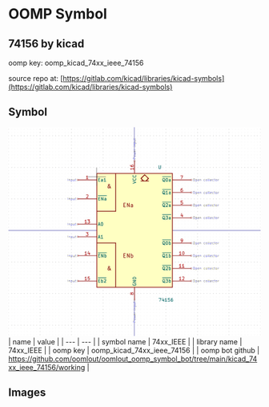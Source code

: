 # OOMP Symbol  
## 74156  by kicad  
  
oomp key: oomp_kicad_74xx_ieee_74156  
  
source repo at: [https://gitlab.com/kicad/libraries/kicad-symbols](https://gitlab.com/kicad/libraries/kicad-symbols)  
## Symbol  
  
[![working.png](working_600.png)](working.png)  
| name | value | 
| --- | --- | 
| symbol name | 74xx_IEEE | 
| library name | 74xx_IEEE | 
| oomp key | oomp_kicad_74xx_ieee_74156 | 
| oomp bot github | https://github.com/oomlout/oomlout_oomp_symbol_bot/tree/main/kicad_74xx_ieee_74156/working | 
## Images  
